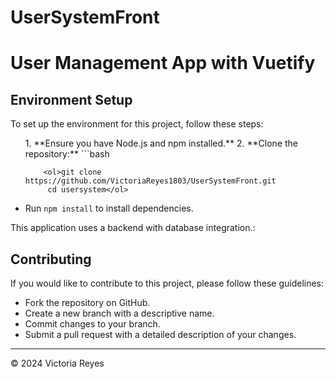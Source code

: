 # UserSystemFront
<!DOCTYPE html>
<html lang="en">
<head>
  <meta charset="UTF-8">
  <meta name="viewport" content="width=device-width, initial-scale=1.0">
</head>
<body>
  <h1>User Management App with Vuetify</h1>
  
  <h2>Environment Setup</h2>
  <p>To set up the environment for this project, follow these steps:</p>
  <ul>
    1. **Ensure you have Node.js and npm installed.**
    2. **Clone the repository:**
   ```bash
    
        <ol>git clone https://github.com/VictoriaReyes1803/UserSystemFront.git
         cd usersystem</ol>
   
  <li>Run <code>npm install</code> to install dependencies.</li>
  </ul>
  
  <p>This application uses a backend with database integration.:</p>

  <h2>Contributing</h2>
  <p>If you would like to contribute to this project, please follow these guidelines:</p>
  <ul>
    <li>Fork the repository on GitHub.</li>
    <li>Create a new branch with a descriptive name.</li>
    <li>Commit changes to your branch.</li>
    <li>Submit a pull request with a detailed description of your changes.</li>
  </ul>
  
  <hr>
  <p>© 2024 Victoria Reyes</p>
</body>
</html>
